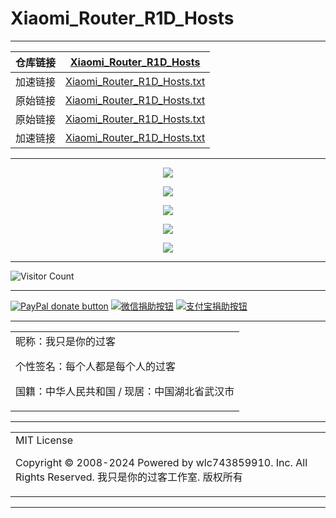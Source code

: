 # Xiaomi_Router_R1D_Hosts

---

| 仓库链接 | [Xiaomi_Router_R1D_Hosts](https://github.com/wlc743859910/Xiaomi_Router_R1D_Hosts) |
| :------: | :----------------------------------------------------------: |
| 加速链接 | [Xiaomi_Router_R1D_Hosts.txt](https://raw.github.ink/wlc743859910/Xiaomi_Router_R1D_Hosts/master/Xiaomi_Router_R1D_Hosts.txt) |
| 原始链接 | [Xiaomi_Router_R1D_Hosts.txt](https://github.com/wlc743859910/Xiaomi_Router_R1D_Hosts/blob/master/Xiaomi_Router_R1D_Hosts.txt) |
| 原始链接 | [Xiaomi_Router_R1D_Hosts.txt](https://raw.githubusercontent.com/wlc743859910/Xiaomi_Router_R1D_Hosts/master/Xiaomi_Router_R1D_Hosts.txt) |
| 加速链接 | [Xiaomi_Router_R1D_Hosts.txt](https://mirror.ghproxy.com/https://raw.githubusercontent.com/wlc743859910/Xiaomi_Router_R1D_Hosts/master/Xiaomi_Router_R1D_Hosts.txt) |

---

<p align="center">
  <img src="https://raw.github.ink/wlc743859910/Xiaomi_Router_R1D_Hosts/master/img/1.webp">
</p>

<p align="center">
  <img src="https://raw.github.ink/wlc743859910/Xiaomi_Router_R1D_Hosts/master/img/2.webp">
</p>

<p align="center">
  <img src="https://raw.github.ink/wlc743859910/Xiaomi_Router_R1D_Hosts/master/img/3.webp">
</p>

<p align="center">
  <img src="https://raw.github.ink/wlc743859910/Xiaomi_Router_R1D_Hosts/master/img/4.webp">
</p>

<p align="center">
  <img src="https://raw.github.ink/wlc743859910/Xiaomi_Router_R1D_Hosts/master/img/5.webp">
</p>

---

![Visitor Count](https://profile-counter.glitch.me/{Xiaomi_Router_R1D_Hosts}/count.svg)

---

[![PayPal donate button](https://img.shields.io/badge/PayPal-donate-green.svg)](https://paypal.me/)  [![微信捐助按钮](https://img.shields.io/badge/%E5%BE%AE%E4%BF%A1-%E5%90%91TA%E6%8D%90%E5%8A%A9-green.svg)](图片链接) [![支付宝捐助按钮](https://img.shields.io/badge/%E6%94%AF%E4%BB%98%E5%AE%9D-%E5%90%91TA%E6%8D%90%E5%8A%A9-green.svg)](图片链接)

---

<table>
    <tr>
        <td >
昵称：我只是你的过客

个性签名：每个人都是每个人的过客

国籍：中华人民共和国 / 现居：中国湖北省武汉市
        </center>
        </td>
    </tr>
</table>

---

<table>
    <tr>
        <td >
MIT License

Copyright © 2008-2024 Powered by wlc743859910. Inc. All Rights Reserved. 我只是你的过客工作室. 版权所有
        </center>
        </td>
    </tr>
</table>

---
